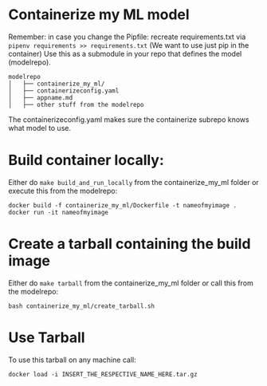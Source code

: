 # Containerize my ML model

Remember: in case you change the Pipfile: recreate requirements.txt via `pipenv requirements >> requirements.txt` (We want to use just pip in the container)
Use this as a submodule in your repo that defines the model (modelrepo).

```
modelrepo
│   ├── containerize_my_ml/
│   ├── containerizeconfig.yaml
│   ├── appname.md
│   ├── other stuff from the modelrepo
```

The containerizeconfig.yaml makes sure the containerize subrepo knows what model to use.

# Build container locally:

Either do `make build_and_run_locally` from the containerize_my_ml folder or execute this from the modelrepo:
```
docker build -f containerize_my_ml/Dockerfile -t nameofmyimage .  
docker run -it nameofmyimage
```

# Create a tarball containing the build image

Either do `make tarball` from the containerize_my_ml folder or call this from the modelrepo:
```
bash containerize_my_ml/create_tarball.sh
```

# Use Tarball

To use this tarball on any machine call:
```
docker load -i INSERT_THE_RESPECTIVE_NAME_HERE.tar.gz
```